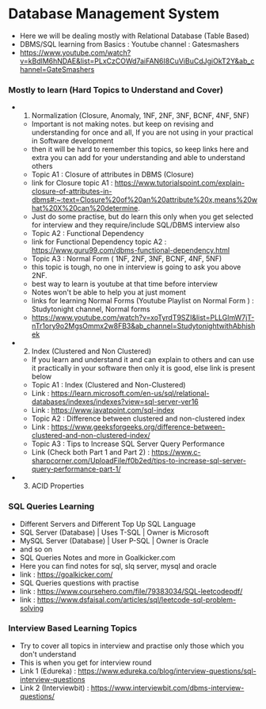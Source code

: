 # Database Management System
* Here we will be dealing mostly with Relational Database (Table Based)
* DBMS/SQL learning from Basics : Youtube channel : Gatesmashers
* https://www.youtube.com/watch?v=kBdlM6hNDAE&list=PLxCzCOWd7aiFAN6I8CuViBuCdJgiOkT2Y&ab_channel=GateSmashers






### Mostly to learn (Hard Topics to Understand and Cover)
* 1. Normalization (Closure, Anomaly, 1NF, 2NF, 3NF, BCNF, 4NF, 5NF)
    * Important is not making notes. but keep on revising and understanding for once and all, If you are not using in your practical in Software development
    * then it will be hard to remember this topics, so keep links here and extra you can add for your understanding and able to understand others
    * Topic A1 : Closure of attributes in DBMS (Closure)
    * link for Closure topic A1 : https://www.tutorialspoint.com/explain-closure-of-attributes-in-dbms#:~:text=Closure%20of%20an%20attribute%20x,means%20what%20X%20can%20determine.
    * Just do some practise, but do learn this only when you get selected for interview and they require/include SQL/DBMS interview also
    * Topic A2 : Functional Dependency
    * link for Functional Dependency topic A2 : https://www.guru99.com/dbms-functional-dependency.html
    * Topic A3 : Normal Form ( 1NF, 2NF, 3NF, BCNF, 4NF, 5NF)
    * this topic is tough, no one in interview is going to ask you above 2NF.
    * best way to learn is youtube at that time before interview
    * Notes won't be able to help you at just moment
    * links for learning Normal Forms (Youtube Playlist on Normal Form ) : Studytonight channel, Normal forms 
    * https://www.youtube.com/watch?v=xoTyrdT9SZI&list=PLLGlmW7jT-nTr1ory9o2MgsOmmx2w8FB3&ab_channel=StudytonightwithAbhishek
* 2. Index (Clustered and Non Clustered)
    * If you learn and understand it and can explain to others and can use it practically in your software then only it is good, else link is present below
    * Topic A1 : Index (Clustered and Non-Clustered)
    * Link : https://learn.microsoft.com/en-us/sql/relational-databases/indexes/indexes?view=sql-server-ver16
    * Link : https://www.javatpoint.com/sql-index
    * Topic A2 : Difference between clustered and non-clustered index
    * Link : https://www.geeksforgeeks.org/difference-between-clustered-and-non-clustered-index/
    * Topic A3 : Tips to Increase SQL Server Query Performance
    * Link (Check both Part 1 and Part 2) : https://www.c-sharpcorner.com/UploadFile/f0b2ed/tips-to-increase-sql-server-query-performance-part-1/
* 3. ACID Properties




### SQL Queries Learning
* Different Servers and Different Top Up SQL Language
* SQL Server (Database) | Uses T-SQL | Owner is Microsoft
* MySQL Server (Database) | User P-SQL | Owner is Oracle
* and so on
* SQL Queries Notes and more in Goalkicker.com
* Here you can find notes for sql, slq server, mysql and oracle
* link : https://goalkicker.com/
* SQL Queries questions with practise
* link : https://www.coursehero.com/file/79383034/SQL-leetcodepdf/
* link : https://www.dsfaisal.com/articles/sql/leetcode-sql-problem-solving




### Interview Based Learning Topics
* Try to cover all topics in interview and practise only those which you don't understand
* This is when you get for interview round
* Link 1 (Edureka) : https://www.edureka.co/blog/interview-questions/sql-interview-questions
* Link 2 (Interviewbit) : https://www.interviewbit.com/dbms-interview-questions/